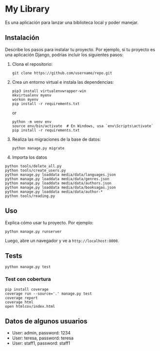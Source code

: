 # My Library

Es una aplicación para lanzar una biblioteca local y poder manejar.

## Instalación

Describe los pasos para instalar tu proyecto. Por ejemplo, si tu proyecto es una aplicación Django, podrías incluir los siguientes pasos:

1. Clona el repositorio:
    ```
    git clone https://github.com/username/repo.git
    ```
2. Crea un entorno virtual e instala las dependencias:
    ```
    pip3 install virtualenvwrapper-win
    mkvirtualenv myenv
    workon myenv
    pip install -r requirements.txt
    ```
    or
    ```
    python -m venv env
    source env/bin/activate  # En Windows, usa `env\Scripts\activate`
    pip install -r requirements.txt
    ```
3. Realiza las migraciones de la base de datos:
    ```
    python manage.py migrate
    ```
4. Importa los datos
```
python tools/delete_all.py
python tools/create_users.py
python manage.py loaddata media/data/languages.json
python manage.py loaddata media/data/genres.json
python manage.py loaddata media/data/authors.json
python manage.py loaddata media/data/booksagas.json
python manage.py loaddata media/data/author-*
python tools/reading.py 
```

## Uso

Explica cómo usar tu proyecto. Por ejemplo:

```
python manage.py runserver
```
Luego, abre un navegador y ve a `http://localhost:8000`.

## Tests
```
python manage.py test
```

### Test con cobertura
```
pip install coverage
coverage run --source='.' manage.py test
coverage report
coverage html
open htmlcov/index.html
```

## Datos de algunos usuarios
- User: admin, password: 1234
- User: teresa, password: teresa
- User: staff1, password: staff1